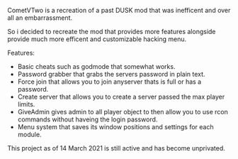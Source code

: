 CometVTwo is a recreation of a past DUSK mod that was inefficent and over all an embarrassment.

So i decided to recreate the mod that provides more features alongside provide much more efficent and customizable hacking menu.

Features:
- Basic cheats such as godmode that somewhat works.
- Password grabber that grabs the servers password in plain text.
- Force join that allows you to join anyserver thats is full or has a password.
- Create server that allows you to create a server passed the max player limits.
- GiveAdmin gives admin to all player object to then allow you to use rcon commands without haveing the login password.
- Menu system that saves its window positions and settings for each module.

This project as of 14 March 2021 is still active and has become unprivated.
